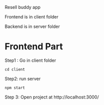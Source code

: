Resell buddy app

Frontend is in client folder

Backend is in server folder

# Frontend Part

Step1 : Go in client folder

```cd client```

Step2: run server

```npm start```

Step 3: Open project at 
http://localhost:3000/
